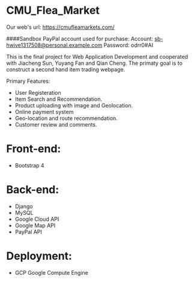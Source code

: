 # CMU_Flea_Market

Our web's url: https://cmufleamarkets.com/


####Sandbox PayPal account used for purchase: 
    Account: sb-hwive1317508@personal.example.com
    Password: odrr0#AI

This is the final project for Web Application Development and cooperated with Jiacheng Sun, Yuyang Fan and Qian Cheng.
The primaty goal is to construct a second hand item trading webpage. 

Primary Features:
- User Registeration
- Item Search and Recommendation.
- Product uploading with image and Geolocation.
- Online payment system
- Geo-location and route recommendation. 
- Customer review and comments.

# Front-end:
- Bootstrap 4

# Back-end:
- Django 
- MySQL
- Google Cloud API
- Google Map API
- PayPal API

# Deployment: 
- GCP Google Compute Engine


